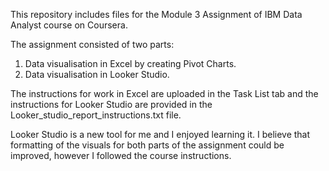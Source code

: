 This repository includes files for the Module 3 Assignment of IBM Data Analyst course on Coursera.

The assignment consisted of two parts:
1. Data visualisation in Excel by creating Pivot Charts.
2. Data visualisation in Looker Studio.

The instructions for work in Excel are uploaded in the Task List tab and the instructions for Looker Studio are provided in the Looker_studio_report_instructions.txt file.

Looker Studio is a new tool for me and I enjoyed learning it. I believe that formatting of the visuals for both parts of the assignment could be improved, however I followed the course instructions.
